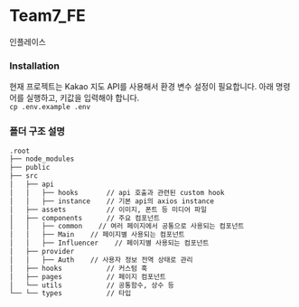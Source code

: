 # Team7_FE
인플레이스

### Installation
현재 프로젝트는 Kakao 지도 API를 사용해서 환경 변수 설정이 필요합니다. 아래 명령어를 실행하고, 키값을 입력해야 합니다.<br/>
`cp .env.example .env`

### 폴더 구조 설명
```bash
.root
├── node_modules
├── public
├── src
│   ├── api
│   │   ├── hooks       // api 호출과 관련된 custom hook
│   │   ├── instance    // 기본 api의 axios instance
│   ├── assets          // 이미지, 폰트 등 미디어 파일
│   ├── components      // 주요 컴포넌트
│   │   ├── common    // 여러 페이지에서 공통으로 사용되는 컴포넌트
│   │   ├── Main    // 페이지별 사용되는 컴포넌트
│   │   ├── Influencer    // 페이지별 사용되는 컴포넌트
│   ├── provider
│   │   ├── Auth    // 사용자 정보 전역 상태로 관리
│   ├── hooks           // 커스텀 훅
│   ├── pages           // 페이지 컴포넌트
│   └── utils           // 공통함수, 상수 등
└── └── types           // 타입
```